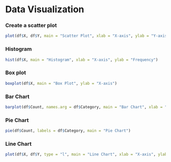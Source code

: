 # Data Visualization

### Create a scatter plot

```r
plot(df$X, df$Y, main = "Scatter Plot", xlab = "X-axis", ylab = "Y-axis")
```

### Histogram

```r
hist(df$X, main = "Histogram", xlab = "X-axis", ylab = "Frequency")
```

### Box plot

```r
boxplot(df$X, main = "Box Plot", ylab = "X-axis")
```

### Bar Chart

```r
barplot(df$Count, names.arg = df$Category, main = "Bar Chart", xlab = "Category", ylab = "Count")
```

### Pie Chart

```r
pie(df$Count, labels = df$Category, main = "Pie Chart")
```

### Line Chart

```r
plot(df$X, df$Y, type = "l", main = "Line Chart", xlab = "X-axis", ylab = "Y-axis")
```
